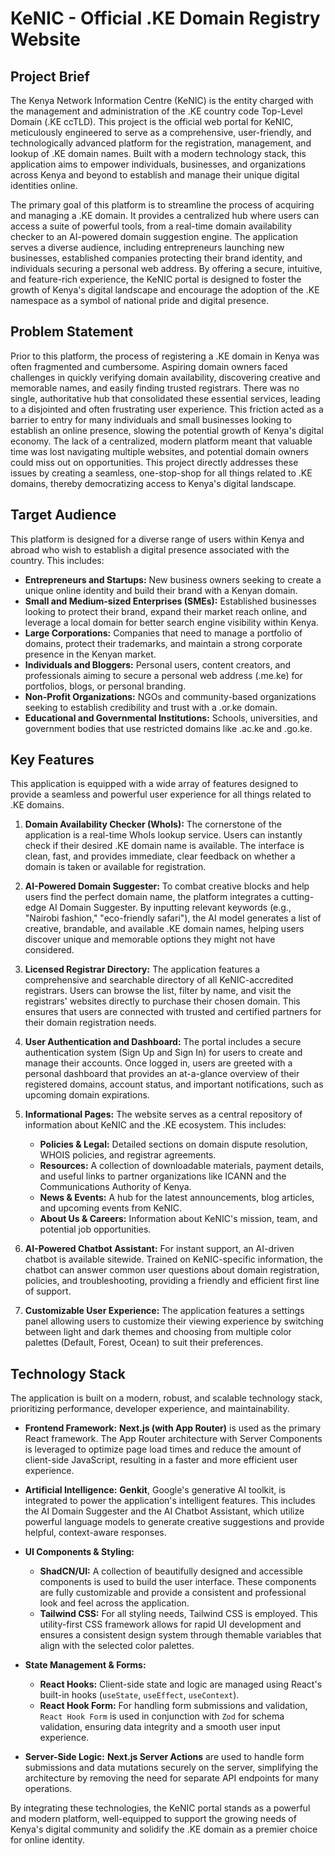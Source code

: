 # KeNIC - Official .KE Domain Registry Website

## Project Brief

The Kenya Network Information Centre (KeNIC) is the entity charged with the management and administration of the .KE country code Top-Level Domain (.KE ccTLD). This project is the official web portal for KeNIC, meticulously engineered to serve as a comprehensive, user-friendly, and technologically advanced platform for the registration, management, and lookup of .KE domain names. Built with a modern technology stack, this application aims to empower individuals, businesses, and organizations across Kenya and beyond to establish and manage their unique digital identities online.

The primary goal of this platform is to streamline the process of acquiring and managing a .KE domain. It provides a centralized hub where users can access a suite of powerful tools, from a real-time domain availability checker to an AI-powered domain suggestion engine. The application serves a diverse audience, including entrepreneurs launching new businesses, established companies protecting their brand identity, and individuals securing a personal web address. By offering a secure, intuitive, and feature-rich experience, the KeNIC portal is designed to foster the growth of Kenya's digital landscape and encourage the adoption of the .KE namespace as a symbol of national pride and digital presence.

## Problem Statement

Prior to this platform, the process of registering a .KE domain in Kenya was often fragmented and cumbersome. Aspiring domain owners faced challenges in quickly verifying domain availability, discovering creative and memorable names, and easily finding trusted registrars. There was no single, authoritative hub that consolidated these essential services, leading to a disjointed and often frustrating user experience. This friction acted as a barrier to entry for many individuals and small businesses looking to establish an online presence, slowing the potential growth of Kenya's digital economy. The lack of a centralized, modern platform meant that valuable time was lost navigating multiple websites, and potential domain owners could miss out on opportunities. This project directly addresses these issues by creating a seamless, one-stop-shop for all things related to .KE domains, thereby democratizing access to Kenya's digital landscape.

## Target Audience

This platform is designed for a diverse range of users within Kenya and abroad who wish to establish a digital presence associated with the country. This includes:

*   **Entrepreneurs and Startups:** New business owners seeking to create a unique online identity and build their brand with a Kenyan domain.
*   **Small and Medium-sized Enterprises (SMEs):** Established businesses looking to protect their brand, expand their market reach online, and leverage a local domain for better search engine visibility within Kenya.
*   **Large Corporations:** Companies that need to manage a portfolio of domains, protect their trademarks, and maintain a strong corporate presence in the Kenyan market.
*   **Individuals and Bloggers:** Personal users, content creators, and professionals aiming to secure a personal web address (.me.ke) for portfolios, blogs, or personal branding.
*   **Non-Profit Organizations:** NGOs and community-based organizations seeking to establish credibility and trust with a .or.ke domain.
*   **Educational and Governmental Institutions:** Schools, universities, and government bodies that use restricted domains like .ac.ke and .go.ke.

## Key Features

This application is equipped with a wide array of features designed to provide a seamless and powerful user experience for all things related to .KE domains.

1.  **Domain Availability Checker (WhoIs):** The cornerstone of the application is a real-time WhoIs lookup service. Users can instantly check if their desired .KE domain name is available. The interface is clean, fast, and provides immediate, clear feedback on whether a domain is taken or available for registration.

2.  **AI-Powered Domain Suggester:** To combat creative blocks and help users find the perfect domain name, the platform integrates a cutting-edge AI Domain Suggester. By inputting relevant keywords (e.g., "Nairobi fashion," "eco-friendly safari"), the AI model generates a list of creative, brandable, and available .KE domain names, helping users discover unique and memorable options they might not have considered.

3.  **Licensed Registrar Directory:** The application features a comprehensive and searchable directory of all KeNIC-accredited registrars. Users can browse the list, filter by name, and visit the registrars' websites directly to purchase their chosen domain. This ensures that users are connected with trusted and certified partners for their domain registration needs.

4.  **User Authentication and Dashboard:** The portal includes a secure authentication system (Sign Up and Sign In) for users to create and manage their accounts. Once logged in, users are greeted with a personal dashboard that provides an at-a-glance overview of their registered domains, account status, and important notifications, such as upcoming domain expirations.

5.  **Informational Pages:** The website serves as a central repository of information about KeNIC and the .KE ecosystem. This includes:
    *   **Policies & Legal:** Detailed sections on domain dispute resolution, WHOIS policies, and registrar agreements.
    *   **Resources:** A collection of downloadable materials, payment details, and useful links to partner organizations like ICANN and the Communications Authority of Kenya.
    *   **News & Events:** A hub for the latest announcements, blog articles, and upcoming events from KeNIC.
    *   **About Us & Careers:** Information about KeNIC's mission, team, and potential job opportunities.

6.  **AI-Powered Chatbot Assistant:** For instant support, an AI-driven chatbot is available sitewide. Trained on KeNIC-specific information, the chatbot can answer common user questions about domain registration, policies, and troubleshooting, providing a friendly and efficient first line of support.

7.  **Customizable User Experience:** The application features a settings panel allowing users to customize their viewing experience by switching between light and dark themes and choosing from multiple color palettes (Default, Forest, Ocean) to suit their preferences.

## Technology Stack

The application is built on a modern, robust, and scalable technology stack, prioritizing performance, developer experience, and maintainability.

*   **Frontend Framework:** **Next.js (with App Router)** is used as the primary React framework. The App Router architecture with Server Components is leveraged to optimize page load times and reduce the amount of client-side JavaScript, resulting in a faster and more efficient user experience.

*   **Artificial Intelligence:** **Genkit**, Google's generative AI toolkit, is integrated to power the application's intelligent features. This includes the AI Domain Suggester and the AI Chatbot Assistant, which utilize powerful language models to generate creative suggestions and provide helpful, context-aware responses.

*   **UI Components & Styling:**
    *   **ShadCN/UI:** A collection of beautifully designed and accessible components is used to build the user interface. These components are fully customizable and provide a consistent and professional look and feel across the application.
    *   **Tailwind CSS:** For all styling needs, Tailwind CSS is employed. This utility-first CSS framework allows for rapid UI development and ensures a consistent design system through themable variables that align with the selected color palettes.

*   **State Management & Forms:**
    *   **React Hooks:** Client-side state and logic are managed using React's built-in hooks (`useState`, `useEffect`, `useContext`).
    *   **React Hook Form:** For handling form submissions and validation, `React Hook Form` is used in conjunction with `Zod` for schema validation, ensuring data integrity and a smooth user input experience.

*   **Server-Side Logic:** **Next.js Server Actions** are used to handle form submissions and data mutations securely on the server, simplifying the architecture by removing the need for separate API endpoints for many operations.

By integrating these technologies, the KeNIC portal stands as a powerful and modern platform, well-equipped to support the growing needs of Kenya's digital community and solidify the .KE domain as a premier choice for online identity.
